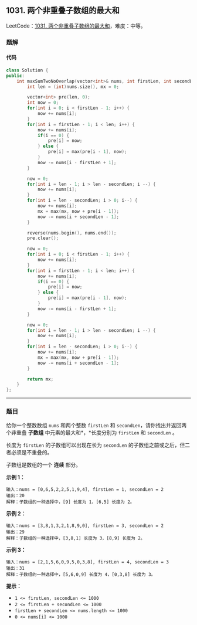## 1031. 两个非重叠子数组的最大和

LeetCode：[1031. 两个非重叠子数组的最大和](https://leetcode.cn/problems/maximum-sum-of-two-non-overlapping-subarrays/)，难度：中等。

### 题解

#### 代码

```c++
class Solution {
public:
    int maxSumTwoNoOverlap(vector<int>& nums, int firstLen, int secondLen) {
        int len = (int)nums.size(), mx = 0;

        vector<int> pre(len, 0);
        int now = 0;
        for(int i = 0; i < firstLen - 1; i++) {
            now += nums[i];
        }
        for(int i = firstLen - 1; i < len; i++) {
            now += nums[i];
            if(i == 0) {
                pre[i] = now;
            } else {
                pre[i] = max(pre[i - 1], now);
            }
            now -= nums[i - firstLen + 1];
        }

        now = 0;
        for(int i = len - 1; i > len - secondLen; i --) {
            now += nums[i];
        }
        for(int i = len - secondLen; i > 0; i--) {
            now += nums[i];
            mx = max(mx, now + pre[i - 1]);
            now -= nums[i + secondLen - 1];
        }

        reverse(nums.begin(), nums.end());
        pre.clear();

        now = 0;
        for(int i = 0; i < firstLen - 1; i++) {
            now += nums[i];
        }
        for(int i = firstLen - 1; i < len; i++) {
            now += nums[i];
            if(i == 0) {
                pre[i] = now;
            } else {
                pre[i] = max(pre[i - 1], now);
            }
            now -= nums[i - firstLen + 1];
        }

        now = 0;
        for(int i = len - 1; i > len - secondLen; i --) {
            now += nums[i];
        }
        for(int i = len - secondLen; i > 0; i--) {
            now += nums[i];
            mx = max(mx, now + pre[i - 1]);
            now -= nums[i + secondLen - 1];
        }

        return mx;
    }
};
```



---



### 题目

给你一个整数数组 `nums` 和两个整数 `firstLen` 和 `secondLen`，请你找出并返回两个非重叠 **子数组** 中元素的最大和*，*长度分别为 `firstLen` 和 `secondLen` 。

长度为 `firstLen` 的子数组可以出现在长为 `secondLen` 的子数组之前或之后，但二者必须是不重叠的。

子数组是数组的一个 **连续** 部分。

 

**示例 1：**

```
输入：nums = [0,6,5,2,2,5,1,9,4], firstLen = 1, secondLen = 2
输出：20
解释：子数组的一种选择中，[9] 长度为 1，[6,5] 长度为 2。
```

**示例 2：**

```
输入：nums = [3,8,1,3,2,1,8,9,0], firstLen = 3, secondLen = 2
输出：29
解释：子数组的一种选择中，[3,8,1] 长度为 3，[8,9] 长度为 2。
```

**示例 3：**

```
输入：nums = [2,1,5,6,0,9,5,0,3,8], firstLen = 4, secondLen = 3
输出：31
解释：子数组的一种选择中，[5,6,0,9] 长度为 4，[0,3,8] 长度为 3。
```

 

**提示：**

- `1 <= firstLen, secondLen <= 1000`
- `2 <= firstLen + secondLen <= 1000`
- `firstLen + secondLen <= nums.length <= 1000`
- `0 <= nums[i] <= 1000`


